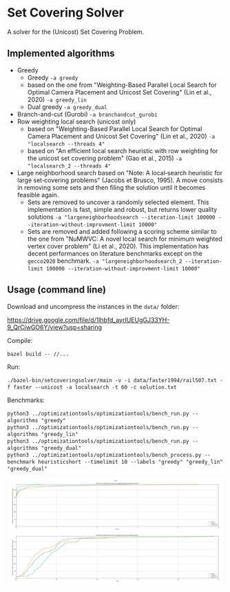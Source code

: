 # Set Covering Solver

A solver for the (Unicost) Set Covering Problem.

## Implemented algorithms

* Greedy
  * Greedy `-a greedy`
  * based on the one from "Weighting-Based Parallel Local Search for Optimal Camera Placement and Unicost Set Covering" (Lin et al., 2020) `-a greedy_lin`
  * Dual greedy `-a greedy_dual`
* Branch-and-cut (Gurobi) `-a branchandcut_gurobi`
* Row weighting local search (unicost only)
  * based on "Weighting-Based Parallel Local Search for Optimal Camera Placement and Unicost Set Covering" (Lin et al., 2020) `-a "localsearch --threads 4"`
  * based on "An efficient local search heuristic with row weighting for the unicost set covering problem" (Gao et al., 2015) `-a "localsearch_2 --threads 4"`
* Large neighborhood search based on "Note: A local‐search heuristic for large set‐covering problems" (Jacobs et Brusco, 1995). A move consists in removing some sets and then filing the solution until it becomes feasible again.
  * Sets are removed to uncover a randomly selected element. This implementation is fast, simple and robust, but returns lower quality solutions `-a "largeneighborhoodsearch --iteration-limit 100000 --iteration-without-improvment-limit 10000"`
  * Sets are removed and added following a scoring scheme similar to the one from "NuMWVC: A novel local search for minimum weighted vertex cover problem" (Li et al., 2020). This implementation has decent performances on literature benchmarks except on the  `gecco2020` benchmark. `-a "largeneighborhoodsearch_2 --iteration-limit 100000 --iteration-without-improvment-limit 10000"`

## Usage (command line)

Download and uncompress the instances in the `data/` folder:

https://drive.google.com/file/d/1lhbfd_ayrIUEUgGJ33YH-9_QrCjwGO6Y/view?usp=sharing

Compile:
```shell
bazel build -- //...
```

Run:
```shell
./bazel-bin/setcoveringsolver/main -v -i data/faster1994/rail507.txt -f faster --unicost -a localsearch -t 60 -c solution.txt
```

Benchmarks:
```shell
python3 ../optimizationtools/optimizationtools/bench_run.py --algorithms "greedy"
python3 ../optimizationtools/optimizationtools/bench_run.py --algorithms "greedy_lin"
python3 ../optimizationtools/optimizationtools/bench_run.py --algorithms "greedy_dual"
python3 ../optimizationtools/optimizationtools/bench_process.py --benchmark heuristicshort --timelimit 10 --labels "greedy" "greedy_lin" "greedy_dual"
```

![heuristicshort](img/heuristicshort.png?raw=true "heuristicshort")

